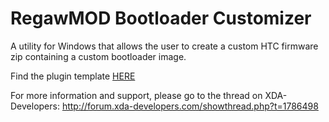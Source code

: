 RegawMOD Bootloader Customizer 
==============================

A utility for Windows that allows the user to create a custom HTC firmware zip containing a custom bootloader image.

Find the plugin template [HERE](https://github.com/regaw-leinad/Bootloader-Customizer-Plugin)

For more information and support, please go to the thread on XDA-Developers:
http://forum.xda-developers.com/showthread.php?t=1786498
